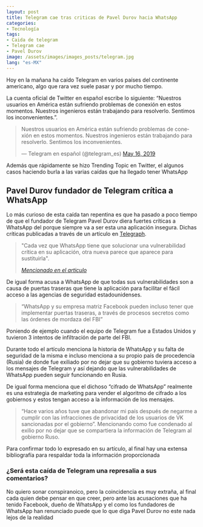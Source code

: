 ```yaml
---
layout: post
title: Telegram cae tras criticas de Pavel Durov hacia WhatsApp
categories:
- Tecnología
tags:
- Caida de telegram
- Telegram cae
- Pavel Durov
image: /assets/images/images_posts/telegram.jpg
lang: "es-MX"
---
```

<p>Hoy en la mañana ha caído Telegram en varios países del continente americano, algo que rara vez suele pasar y por mucho tiempo.<br></p>

<p>La cuenta oficial de Twitter en español escribe lo siguiente: “Nuestros usuarios en América están sufriendo problemas de conexión en estos momentos. Nuestros ingenieros están trabajando para resolverlo. Sentimos los inconvenientes.”. </p>

<blockquote class="twitter-tweet"><p lang="es" dir="ltr">Nuestros usuarios en América están sufriendo problemas de conexión en estos momentos. Nuestros ingenieros están trabajando para resolverlo. Sentimos los inconvenientes.</p>&mdash; Telegram en español (@telegram_es) <a href="https://twitter.com/telegram_es/status/1129051075766640646?ref_src=twsrc%5Etfw">May 16, 2019</a></blockquote> <script async src="https://platform.twitter.com/widgets.js" charset="utf-8"></script>

<p>Además que rápidamente se hizo Trending Topic en Twitter, el algunos casos haciendo burla a las varias caídas que ha llegado tener WhatsApp</p>
<h2 class="subtitle has-text-centered is-size-3 has-text-weight-bold">Pavel Durov fundador de Telegram crítica a WhatsApp</h2>

<p>Lo más curioso de esta caída tan repentina es que ha pasado a poco tiempo de que el fundador de Telegram Pavel Durov diera fuertes críticas a WhatsApp del porque siempre va a ser esta una aplicación insegura. Dichas críticas publicadas a través de un artículo en <a rel="noreferrer noopener" aria-label="Telegraph (opens in a new tab)" href="https://telegra.ph/Why-WhatsApp-Will-Never-Be-Secure-05-15" target="_blank">Telegraph</a>.</p>

<blockquote class="wp-block-quote"><p>"Cada vez que WhatsApp tiene que solucionar una vulnerabilidad crítica en su aplicación, otra nueva parece que aparece para sustituirla".</p>
<p><cite><a href="https://telegra.ph/Why-WhatsApp-Will-Never-Be-Secure-05-15">Mencionado en el articulo</a></cite></p></blockquote>

<p>De igual forma acusa a WhatsApp de que todas sus vulnerabilidades son a causa de puertas traseras que tiene la aplicación para facilitar el fácil acceso a las agencias de seguridad estadounidenses.</p>

<blockquote class="wp-block-quote"><p>“WhatsApp y su empresa matriz Facebook pueden incluso tener que implementar puertas traseras, a través de procesos secretos como las órdenes de mordaza del FBI”</p>
</blockquote>

<p>Poniendo de ejemplo cuando el equipo de Telegram fue a Estados Unidos y tuvieron 3 intentos de infiltración de parte del FBI.</p>

<p>Durante todo el artículo menciona la historia de WhatsApp y su falta de seguridad de la misma e incluso menciona a su propio país de procedencia (Rusia) de donde fue exiliado por no dejar que su gobierno tuviera acceso a los mensajes de Telegram y así dejando que las vulnerabilidades de WhatsApp pueden seguir funcionando en Rusia.</p>

<p>De igual forma menciona que el dichoso “cifrado de WhatsApp” realmente es una estrategia de marketing para vender el algoritmo de cifrado a los gobiernos y estos tengan acceso a la información de los mensajes.</p>

> “Hace varios años tuve que abandonar mi país después de negarme a cumplir con las infracciones de privacidad de los usuarios de VK sancionadas por el gobierno”.
Mencionando como fue condenado al exilio por no dejar que se compartiera la información de Telegram al gobierno Ruso.

<p>Para confirmar todo lo expresado en su artículo, al final hay una extensa bibliografía para respaldar toda la información proporcionada<br></p>

<h3 class="subtitle"><strong>¿Será esta caída de Telegram una represalia a sus comentarios?</strong></h3>

<p>No quiero sonar conspiranoico, pero la coincidencia es muy extraña, al final cada quien debe pensar en que creer, pero ante las acusaciones que ha tenido Facebook, dueño de WhatsApp y el como los fundadores de WhatsApp han renunciado puede que lo que diga Pavel Durov no este nada lejos de la realidad</p>
